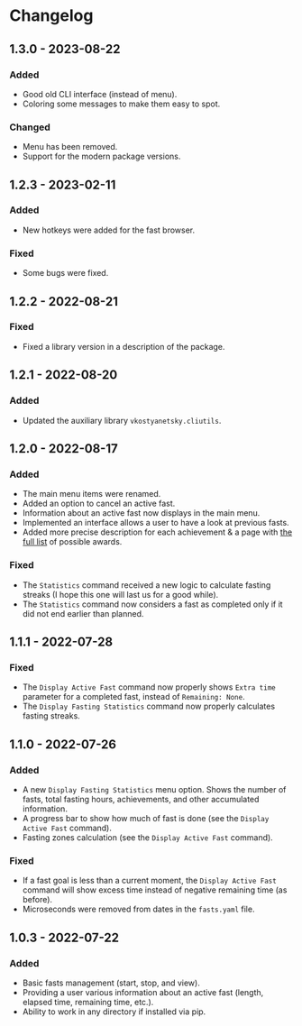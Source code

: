 # Changelog

## 1.3.0 - 2023-08-22

### Added

- Good old CLI interface (instead of menu).
- Coloring some messages to make them easy to spot.

### Changed

- Menu has been removed.
- Support for the modern package versions.

## 1.2.3 - 2023-02-11

### Added

* New hotkeys were added for the fast browser.

### Fixed

* Some bugs were fixed.

## 1.2.2 - 2022-08-21

### Fixed

* Fixed a library version in a description of the package.

## 1.2.1 - 2022-08-20

### Added

* Updated the auxiliary library `vkostyanetsky.cliutils`. 

## 1.2.0 - 2022-08-17

### Added

* The main menu items were renamed.
* Added an option to cancel an active fast.
* Information about an active fast now displays in the main menu.  
* Implemented an interface allows a user to have a look at previous fasts. 
* Added more precise description for each achievement & a page with [the full list](ACHIEVEMENTS.md) of possible awards.

### Fixed

* The `Statistics` command received a new logic to calculate fasting streaks (I hope this one will last us for a good while).
* The `Statistics` command now considers a fast as completed only if it did not end earlier than planned. 

## 1.1.1 - 2022-07-28

### Fixed

* The `Display Active Fast` command now properly shows `Extra time` parameter for a completed fast, instead of `Remaining: None`.
* The `Display Fasting Statistics` command now properly calculates fasting streaks.

## 1.1.0 - 2022-07-26

### Added

* A new `Display Fasting Statistics` menu option. Shows the number of fasts, total fasting hours, achievements, and other accumulated information.
* A progress bar to show how much of fast is done (see the `Display Active Fast` command).
* Fasting zones calculation (see the `Display Active Fast` command). 

### Fixed

* If a fast goal is less than a current moment, the `Display Active Fast` command will show excess time instead of negative remaining time (as before).
* Microseconds were removed from dates in the `fasts.yaml` file.

## 1.0.3 - 2022-07-22

### Added

* Basic fasts management (start, stop, and view).
* Providing a user various information about an active fast (length, elapsed time, remaining time, etc.).
* Ability to work in any directory if installed via pip.